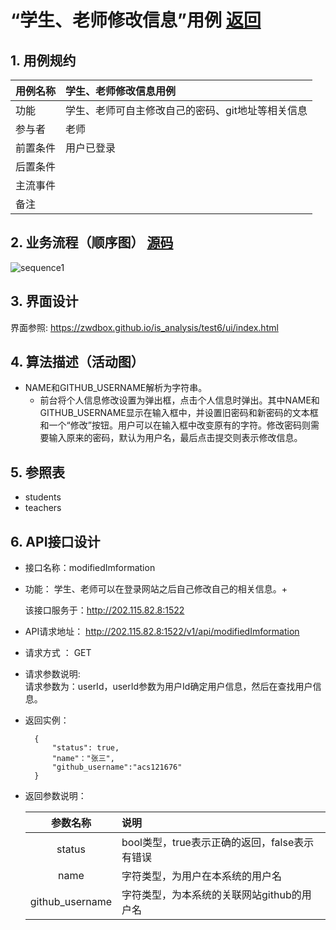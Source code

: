 # “学生、老师修改信息”用例 [返回](./README.md)
## 1. 用例规约


|用例名称|学生、老师修改信息用例|
|-------|:-------------|
|功能|学生、老师可自主修改自己的密码、git地址等相关信息|
|参与者|老师|
|前置条件|用户已登录|
|后置条件| |
|主流事件| |
|备注| |

## 2. 业务流程（顺序图） [源码](./src/sequence学生列表.puml)
![sequence1](./sequence学生列表.png) 

## 3. 界面设计
界面参照: https://zwdbox.github.io/is_analysis/test6/ui/index.html

## 4. 算法描述（活动图）

- NAME和GITHUB_USERNAME解析为字符串。
  - 前台将个人信息修改设置为弹出框，点击个人信息时弹出。其中NAME和GITHUB_USERNAME显示在输入框中，并设置旧密码和新密码的文本框和一个“修改”按钮。用户可以在输入框中改变原有的字符。修改密码则需要输入原来的密码，默认为用户名，最后点击提交则表示修改信息。

## 5. 参照表

- students
- teachers
## 6. API接口设计

- 接口名称：modifiedImformation
    
- 功能：
    学生、老师可以在登录网站之后自己修改自己的相关信息。+   
    
    该接口服务于：http://202.115.82.8:1522
    
- API请求地址： 
    http://202.115.82.8:1522/v1/api/modifiedImformation

- 请求方式 ：
    GET  

- 请求参数说明:        
    请求参数为：userId，userId参数为用户Id确定用户信息，然后在查找用户信息。
    
- 返回实例：

        {
            "status": true,
            "name"："张三",
            "github_username":"acs121676"
        }
  
- 返回参数说明：    
 
  |参数名称|说明|
  |:---------:|:--------------------------------------------------------|      
  |status|bool类型，true表示正确的返回，false表示有错误|
  |name|字符类型，为用户在本系统的用户名|
  |github_username|字符类型，为本系统的关联网站github的用户名|